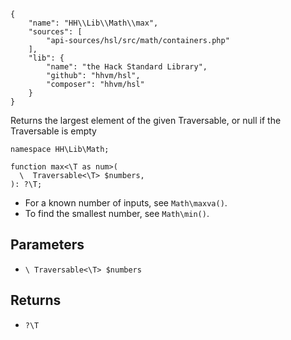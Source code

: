 ``` yamlmeta
{
    "name": "HH\\Lib\\Math\\max",
    "sources": [
        "api-sources/hsl/src/math/containers.php"
    ],
    "lib": {
        "name": "the Hack Standard Library",
        "github": "hhvm/hsl",
        "composer": "hhvm/hsl"
    }
}
```




Returns the largest element of the given Traversable, or null if the
Traversable is empty




``` Hack
namespace HH\Lib\Math;

function max<\T as num>(
  \  Traversable<\T> $numbers,
): ?\T;
```




+ For a known number of inputs, see ` Math\maxva() `.
+ To find the smallest number, see ` Math\min() `.




## Parameters




* ` \ Traversable<\T> $numbers `




## Returns




- ` ?\T `
<!-- HHAPIDOC -->
